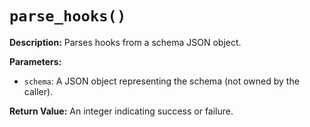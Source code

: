 # `parse_hooks()`

**Description:**
Parses hooks from a schema JSON object.

**Parameters:**
- `schema`: A JSON object representing the schema (not owned by the caller).

**Return Value:**
An integer indicating success or failure.
